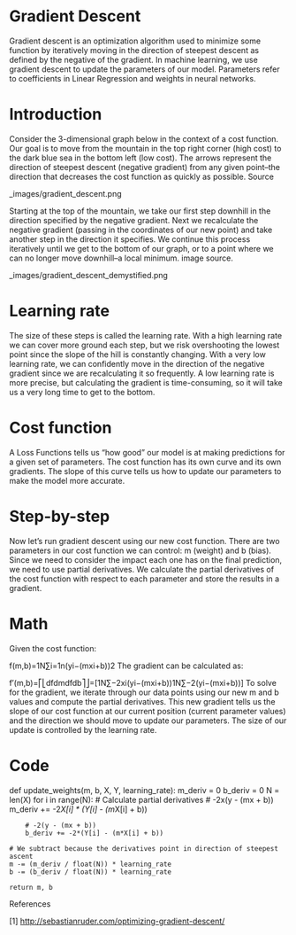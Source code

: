 # Gradient Descent
Gradient descent is an optimization algorithm used to minimize some function by iteratively moving in the direction of steepest descent as defined by the negative of the gradient. In machine learning, we use gradient descent to update the parameters of our model. Parameters refer to coefficients in Linear Regression and weights in neural networks.

# Introduction
Consider the 3-dimensional graph below in the context of a cost function. Our goal is to move from the mountain in the top right corner (high cost) to the dark blue sea in the bottom left (low cost). The arrows represent the direction of steepest descent (negative gradient) from any given point–the direction that decreases the cost function as quickly as possible. Source

_images/gradient_descent.png

Starting at the top of the mountain, we take our first step downhill in the direction specified by the negative gradient. Next we recalculate the negative gradient (passing in the coordinates of our new point) and take another step in the direction it specifies. We continue this process iteratively until we get to the bottom of our graph, or to a point where we can no longer move downhill–a local minimum. image source.

_images/gradient_descent_demystified.png
# Learning rate
The size of these steps is called the learning rate. With a high learning rate we can cover more ground each step, but we risk overshooting the lowest point since the slope of the hill is constantly changing. With a very low learning rate, we can confidently move in the direction of the negative gradient since we are recalculating it so frequently. A low learning rate is more precise, but calculating the gradient is time-consuming, so it will take us a very long time to get to the bottom.

# Cost function
A Loss Functions tells us “how good” our model is at making predictions for a given set of parameters. The cost function has its own curve and its own gradients. The slope of this curve tells us how to update our parameters to make the model more accurate.

# Step-by-step
Now let’s run gradient descent using our new cost function. There are two parameters in our cost function we can control: m (weight) and b (bias). Since we need to consider the impact each one has on the final prediction, we need to use partial derivatives. We calculate the partial derivatives of the cost function with respect to each parameter and store the results in a gradient.

# Math

Given the cost function:

f(m,b)=1N∑i=1n(yi−(mxi+b))2
The gradient can be calculated as:

f′(m,b)=⎡⎣dfdmdfdb⎤⎦=[1N∑−2xi(yi−(mxi+b))1N∑−2(yi−(mxi+b))]
To solve for the gradient, we iterate through our data points using our new m and b values and compute the partial derivatives. This new gradient tells us the slope of our cost function at our current position (current parameter values) and the direction we should move to update our parameters. The size of our update is controlled by the learning rate.

# Code

def update_weights(m, b, X, Y, learning_rate):
    m_deriv = 0
    b_deriv = 0
    N = len(X)
    for i in range(N):
        # Calculate partial derivatives
        # -2x(y - (mx + b))
        m_deriv += -2*X[i] * (Y[i] - (m*X[i] + b))

        # -2(y - (mx + b))
        b_deriv += -2*(Y[i] - (m*X[i] + b))

    # We subtract because the derivatives point in direction of steepest ascent
    m -= (m_deriv / float(N)) * learning_rate
    b -= (b_deriv / float(N)) * learning_rate

    return m, b
References

[1]	http://sebastianruder.com/optimizing-gradient-descent/
